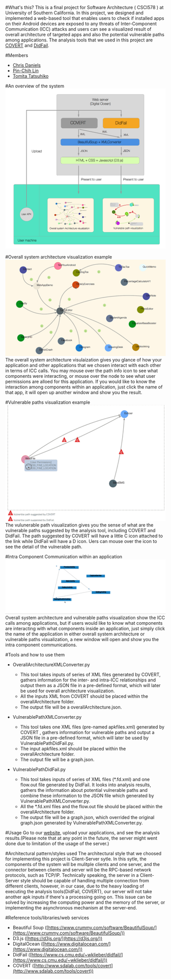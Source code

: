 #What's this?
This is a final project for Software Architecture ( CSCI578 ) at University of Southern California. In this project, we designed and implemented a web-based tool that enables users to check if installed apps on their Android devices are exposed to any threats of Inter-Component Communication (ICC) attacks and users can see a visualized result of overall architecture of targeted apps and also the potential vulnerable paths among applications. The analysis tools that we used in this project are [COVERT](http://www.sdalab.com/tools/covert) and [DidFail](https://www.cs.cmu.edu/~wklieber/didfail/).

#Members
* [Chris Daniels](https://github.com/chris-daniels)
* [Pin-Chih Lin](https://github.com/pinchih)
* [Tomita Tatsuhiko](https://github.com/tomitatsu)

#An overview of the system     
![picture alt](https://github.com/pinchih/CS578-Final-Project/blob/master/image/system_graph.png?raw=true)

#Overall system architecture visualization example
![](/image/overall_system_architecture_example.gif)
The overall system architecture visulaization gives you glance of how your application and other applications that we chosen interact with each other in terms of ICC calls. You may mouse over the path info icon to see what components were interacting, or mouse over the node to see what user permissions are alloed for this application. If you would like to know the interaction among components within an application, just click the name of that app, it will open up another window and show you the result.

#Vulnerable paths visualization example
![](https://github.com/pinchih/CS578-Final-Project/blob/master/image/VulnerablePath_example.gif?raw=true)
The vulunerable path visualization gives you the sense of what are the vulnerable paths suggested by the analysis tool, including COVERT and DidFail. The path suggested by COVERT will have a little C icon attached to the link while DidFail will have a D icon. Uers can mouse over the icon to see the detail of the vulnerable path.

#Intra Component Communication within an application
![](https://github.com/pinchih/CS578-Final-Project/blob/master/image/intra_compo_example.gif?raw=true)
Overall system architecture and vulnerable paths visualization show the ICC calls among applications, but if users would like to know what components are interacting with what components inside an application, just simply click the name of the application in either overall system architecture or vulnerable paths visualization, a new window will open and show you the intra component communications.

#Tools and how to use them
- OverallArchitectureXMLConverter.py
  - This tool takes inputs of series of XML files generated by COVERT, gathers information for the inter- and intra-ICC relationships and output them as a JSON file in a pre-defined format, which will later be used for overall architecture visualization.
  - All the inputs XML from COVERT should be placed within the overallArchitecture folder.
  - The output file will be a overallArchitecture.json.

- VulnerablePathXMLConverter.py
  - This tool takes one XML files (pre-named apkfiles.xml) generated by COVERT , gathers information for vulnerable paths and output a JSON file in a pre-defined format, which will later be used by VulnerablePathDidFail.py.
  - The input apkfiles.xml should be placed within the overallArchitecture folder.
  - The output file will be a graph.json.

- VulnerablePathDidFail.py
  - This tool takes inputs of series of XML files (*.fd.xml) and one flow.out file generated by DidFail. It looks into analysis results, gathers the information about potential vulnerable paths and combine these information to the JSON file which generated by VulnerablePathXMLConverter.py.
  - All the *.fd.xml files and the flow.out file should be placed within the overallArchitecture folder.
  - The output file will be a graph.json, which overrided the original graph.json generated by VulnerablePathXMLConverter.py.

#Usage
Go to our [website](http://192.241.189.66/top.html), upload your applications, and see the analysis results.(Please note that at any point in the future, the server might went done due to limitation of the usage of the server.)

#Architectural pattern/styles used
The architectural style that we choosed for implementing this project is Client-Server sytle. In this sytle, the components of the system will be mulitple clients and one server, and the connector between clients and server will be the RPC-based network protocols, such as TCP/IP. Technically speaking, the server in a Client-Server style should be capable of handling multiple connection from different clients, however, in our case, due to the heavy loading of executing the analysis tools(DidFail, COVERT), our server will not take another apk inputs if there's a processing going on. This issue can be solved by increasing the computing power and the memory of the server, or implementing the asynchronous mechanism at the server-end.  


#Reference tools/libraries/web services
* Beautiful Soup ([https://www.crummy.com/software/BeautifulSoup/](https://www.crummy.com/software/BeautifulSoup/))
* D3.js ([https://d3js.org/](https://d3js.org/))
* DigitalOcean ([https://www.digitalocean.com/](https://www.digitalocean.com/))
* DidFail ([https://www.cs.cmu.edu/~wklieber/didfail/](https://www.cs.cmu.edu/~wklieber/didfail/))
* COVERT ([http://www.sdalab.com/tools/covert](http://www.sdalab.com/tools/covert))






